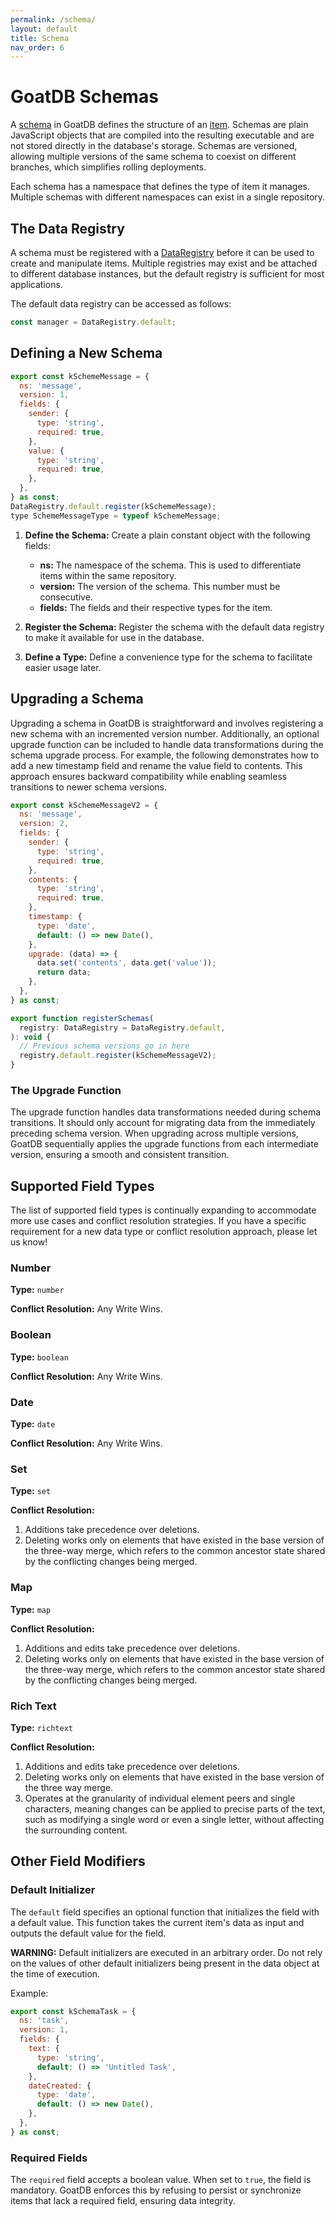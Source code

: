 ```yaml
---
permalink: /schema/
layout: default
title: Schema
nav_order: 6
---
```


# GoatDB Schemas

A [schema](/concepts) in GoatDB defines the structure of an [item](/concepts).
Schemas are plain JavaScript objects that are compiled into the resulting
executable and are not stored directly in the database's storage. Schemas are
versioned, allowing multiple versions of the same schema to coexist on different
branches, which simplifies rolling deployments.

Each schema has a namespace that defines the type of item it manages. Multiple
schemas with different namespaces can exist in a single repository.

## The Data Registry

A schema must be registered with a
[DataRegistry](https://github.com/goatplatform/goatdb/blob/main/cfds/base/data-registry.ts)
before it can be used to create and manipulate items. Multiple registries may
exist and be attached to different database instances, but the default registry
is sufficient for most applications.

The default data registry can be accessed as follows:

```javascript
const manager = DataRegistry.default;
```

## Defining a New Schema

```javascript
export const kSchemeMessage = {
  ns: 'message',
  version: 1,
  fields: {
    sender: {
      type: 'string',
      required: true,
    },
    value: {
      type: 'string',
      required: true,
    },
  },
} as const;
DataRegistry.default.register(kSchemeMessage);
type SchemeMessageType = typeof kSchemeMessage;
```

1. **Define the Schema:** Create a plain constant object with the following
   fields:

   - **ns:** The namespace of the schema. This is used to differentiate items
     within the same repository.
   - **version:** The version of the schema. This number must be consecutive.
   - **fields:** The fields and their respective types for the item.

2. **Register the Schema:** Register the schema with the default data registry
   to make it available for use in the database.

3. **Define a Type:** Define a convenience type for the schema to facilitate
   easier usage later.

## Upgrading a Schema

Upgrading a schema in GoatDB is straightforward and involves registering a new
schema with an incremented version number. Additionally, an optional upgrade
function can be included to handle data transformations during the schema
upgrade process. For example, the following demonstrates how to add a new
timestamp field and rename the value field to contents. This approach ensures
backward compatibility while enabling seamless transitions to newer schema
versions.

```javascript
export const kSchemeMessageV2 = {
  ns: 'message',
  version: 2,
  fields: {
    sender: {
      type: 'string',
      required: true,
    },
    contents: {
      type: 'string',
      required: true,
    },
    timestamp: {
      type: 'date',
      default: () => new Date(),
    },
    upgrade: (data) => {
      data.set('contents', data.get('value'));
      return data;
    },
  },
} as const;

export function registerSchemas(
  registry: DataRegistry = DataRegistry.default,
): void {
  // Previous schema versions go in here
  registry.default.register(kSchemeMessageV2);
}
```

### The Upgrade Function

The upgrade function handles data transformations needed during schema
transitions. It should only account for migrating data from the immediately
preceding schema version. When upgrading across multiple versions, GoatDB
sequentially applies the upgrade functions from each intermediate version,
ensuring a smooth and consistent transition.

## Supported Field Types

The list of supported field types is continually expanding to accommodate more
use cases and conflict resolution strategies. If you have a specific requirement
for a new data type or conflict resolution approach, please let us know!

### Number

**Type:** `number`

**Conflict Resolution:** Any Write Wins.

### Boolean

**Type:** `boolean`

**Conflict Resolution:** Any Write Wins.

### Date

**Type:** `date`

**Conflict Resolution:** Any Write Wins.

### Set

**Type:** `set`

**Conflict Resolution:**

1. Additions take precedence over deletions.
2. Deleting works only on elements that have existed in the base version of the
   three-way merge, which refers to the common ancestor state shared by the
   conflicting changes being merged.

### Map

**Type:** `map`

**Conflict Resolution:**

1. Additions and edits take precedence over deletions.
2. Deleting works only on elements that have existed in the base version of the
   three-way merge, which refers to the common ancestor state shared by the
   conflicting changes being merged.

### Rich Text

**Type:** `richtext`

**Conflict Resolution:**

1. Additions and edits take precedence over deletions.
2. Deleting works only on elements that have existed in the base version of the
   three way merge.
3. Operates at the granularity of individual element peers and single
   characters, meaning changes can be applied to precise parts of the text, such
   as modifying a single word or even a single letter, without affecting the
   surrounding content.

## Other Field Modifiers

### Default Initializer

The `default` field specifies an optional function that initializes the field
with a default value. This function takes the current item's data as input and
outputs the default value for the field.

**WARNING:** Default initializers are executed in an arbitrary order. Do not
rely on the values of other default initializers being present in the data
object at the time of execution.

Example:

```javascript
export const kSchemaTask = {
  ns: 'task',
  version: 1,
  fields: {
    text: {
      type: 'string',
      default: () => 'Untitled Task',
    },
    dateCreated: {
      type: 'date',
      default: () => new Date(),
    },
  },
} as const;
```

### Required Fields

The `required` field accepts a boolean value. When set to `true`, the field is
mandatory. GoatDB enforces this by refusing to persist or synchronize items that
lack a required field, ensuring data integrity.
